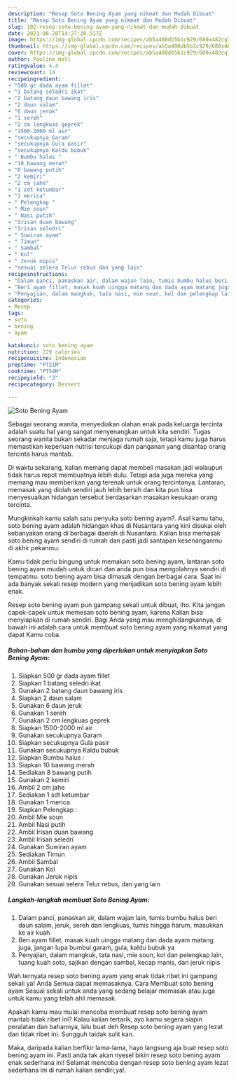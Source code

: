 ```yaml
---
description: "Resep Soto Bening Ayam yang nikmat dan Mudah Dibuat"
title: "Resep Soto Bening Ayam yang nikmat dan Mudah Dibuat"
slug: 102-resep-soto-bening-ayam-yang-nikmat-dan-mudah-dibuat
date: 2021-06-28T14:27:20.517Z
image: https://img-global.cpcdn.com/recipes/ab5a408db5b1c929/680x482cq70/soto-bening-ayam-foto-resep-utama.jpg
thumbnail: https://img-global.cpcdn.com/recipes/ab5a408db5b1c929/680x482cq70/soto-bening-ayam-foto-resep-utama.jpg
cover: https://img-global.cpcdn.com/recipes/ab5a408db5b1c929/680x482cq70/soto-bening-ayam-foto-resep-utama.jpg
author: Pauline Hall
ratingvalue: 4.4
reviewcount: 14
recipeingredient:
- "500 gr dada ayam fillet"
- "1 batang seledri ikat"
- "2 batang daun bawang iris"
- "2 daun salam"
- "6 daun jeruk"
- "1 sereh"
- "2 cm lengkuas geprek"
- "1500-2000 ml air"
- "secukupnya Garam"
- "secukupnya Gula pasir"
- "secukupnya Kaldu bubuk"
- " Bumbu halus "
- "10 bawang merah"
- "8 bawang putih"
- "2 kemiri"
- "2 cm jahe"
- "1 sdt ketumbar"
- "1 merica"
- " Pelengkap "
- " Mie soun"
- " Nasi putih"
- "Irisan duan bawang"
- "Irisan seledri"
- " Suwiran ayam"
- " Timun"
- " Sambal"
- " Kol"
- " Jeruk nipis"
- "sesuai selera Telur rebus dan yang lain"
recipeinstructions:
- "Dalam panci, panaskan air, dalam wajan lain, tumis bumbu halus beri daun salam, jeruk, sereh dan lengkuas, tumis hingga harum, masukkan ke air kuah"
- "Beri ayam fillet, masak kuah uingga matang dan dada ayam matang juga, jangan lupa bumbui garam, gula, kaldu bubuk ya"
- "Penyajian, dalam mangkuk, tata nasi, mie soun, kol dan pelengkap lain, tuang kuah soto, sajikan dengan sambal, kecap manis, dan jeruk nipis"
categories:
- Resep
tags:
- soto
- bening
- ayam

katakunci: soto bening ayam 
nutrition: 229 calories
recipecuisine: Indonesian
preptime: "PT21M"
cooktime: "PT54M"
recipeyield: "3"
recipecategory: Dessert

---
```



![Soto Bening Ayam](https://img-global.cpcdn.com/recipes/ab5a408db5b1c929/680x482cq70/soto-bening-ayam-foto-resep-utama.jpg)

Sebagai seorang wanita, menyediakan olahan enak pada keluarga tercinta adalah suatu hal yang sangat menyenangkan untuk kita sendiri. Tugas seorang  wanita bukan sekadar menjaga rumah saja, tetapi kamu juga harus memastikan keperluan nutrisi tercukupi dan panganan yang disantap orang tercinta harus mantab.

Di waktu  sekarang, kalian memang dapat membeli masakan jadi walaupun tidak harus repot membuatnya lebih dulu. Tetapi ada juga mereka yang memang mau memberikan yang terenak untuk orang tercintanya. Lantaran, memasak yang diolah sendiri jauh lebih bersih dan kita pun bisa menyesuaikan hidangan tersebut berdasarkan masakan kesukaan orang tercinta. 



Mungkinkah kamu salah satu penyuka soto bening ayam?. Asal kamu tahu, soto bening ayam adalah hidangan khas di Nusantara yang kini disukai oleh kebanyakan orang di berbagai daerah di Nusantara. Kalian bisa memasak soto bening ayam sendiri di rumah dan pasti jadi santapan kesenanganmu di akhir pekanmu.

Kamu tidak perlu bingung untuk memakan soto bening ayam, lantaran soto bening ayam mudah untuk dicari dan anda pun bisa mengolahnya sendiri di tempatmu. soto bening ayam bisa dimasak dengan berbagai cara. Saat ini ada banyak sekali resep modern yang menjadikan soto bening ayam lebih enak.

Resep soto bening ayam pun gampang sekali untuk dibuat, lho. Kita jangan capek-capek untuk memesan soto bening ayam, karena Kalian bisa menyiapkan di rumah sendiri. Bagi Anda yang mau menghidangkannya, di bawah ini adalah cara untuk membuat soto bening ayam yang nikamat yang dapat Kamu coba.

<!--inarticleads1-->

##### Bahan-bahan dan bumbu yang diperlukan untuk menyiapkan Soto Bening Ayam:

1. Siapkan 500 gr dada ayam fillet
1. Siapkan 1 batang seledri ikat
1. Gunakan 2 batang daun bawang iris
1. Siapkan 2 daun salam
1. Gunakan 6 daun jeruk
1. Gunakan 1 sereh
1. Gunakan 2 cm lengkuas geprek
1. Siapkan 1500-2000 ml air
1. Gunakan secukupnya Garam
1. Siapkan secukupnya Gula pasir
1. Gunakan secukupnya Kaldu bubuk
1. Siapkan  Bumbu halus :
1. Siapkan 10 bawang merah
1. Sediakan 8 bawang putih
1. Gunakan 2 kemiri
1. Ambil 2 cm jahe
1. Sediakan 1 sdt ketumbar
1. Gunakan 1 merica
1. Siapkan  Pelengkap :
1. Ambil  Mie soun
1. Ambil  Nasi putih
1. Ambil Irisan duan bawang
1. Ambil Irisan seledri
1. Gunakan  Suwiran ayam
1. Sediakan  Timun
1. Ambil  Sambal
1. Gunakan  Kol
1. Gunakan  Jeruk nipis
1. Gunakan sesuai selera Telur rebus, dan yang lain




<!--inarticleads2-->

##### Langkah-langkah membuat Soto Bening Ayam:

1. Dalam panci, panaskan air, dalam wajan lain, tumis bumbu halus beri daun salam, jeruk, sereh dan lengkuas, tumis hingga harum, masukkan ke air kuah
1. Beri ayam fillet, masak kuah uingga matang dan dada ayam matang juga, jangan lupa bumbui garam, gula, kaldu bubuk ya
1. Penyajian, dalam mangkuk, tata nasi, mie soun, kol dan pelengkap lain, tuang kuah soto, sajikan dengan sambal, kecap manis, dan jeruk nipis




Wah ternyata resep soto bening ayam yang enak tidak ribet ini gampang sekali ya! Anda Semua dapat memasaknya. Cara Membuat soto bening ayam Sesuai sekali untuk anda yang sedang belajar memasak atau juga untuk kamu yang telah ahli memasak.

Apakah kamu mau mulai mencoba membuat resep soto bening ayam mantab tidak ribet ini? Kalau kalian tertarik, ayo kamu segera siapin peralatan dan bahannya, lalu buat deh Resep soto bening ayam yang lezat dan tidak ribet ini. Sungguh taidak sulit kan. 

Maka, daripada kalian berfikir lama-lama, hayo langsung aja buat resep soto bening ayam ini. Pasti anda tak akan nyesel bikin resep soto bening ayam enak sederhana ini! Selamat mencoba dengan resep soto bening ayam lezat sederhana ini di rumah kalian sendiri,ya!.

